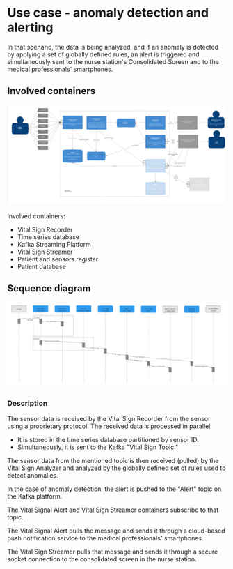 # Use case - anomaly detection and alerting
In that scenario, the data is being analyzed, and if an anomaly is detected by applying a set of globally defined rules, an alert is triggered and simultaneously sent to the nurse station's Consolidated Screen and to the medical professionals' smartphones. 

## Involved containers
![US2.jpg](images%2FUS2.jpg)

Involved containers:
- Vital Sign Recorder
- Time series database
- Kafka Streaming Platform
- Vital Sign Streamer
- Patient and sensors register
- Patient database

## Sequence diagram
![alerting_sequence.jpg](images%2Falerting_sequence.jpg)

### Description
The sensor data is received by the Vital Sign Recorder from the sensor using a proprietary protocol. The received data is processed in parallel:

- It is stored in the time series database partitioned by sensor ID.
- Simultaneously, it is sent to the Kafka "Vital Sign Topic."

The sensor data from the mentioned topic is then received (pulled) by the Vital Sign Analyzer and analyzed by the globally defined set of rules used to detect anomalies.

In the case of anomaly detection, the alert is pushed to the "Alert" topic on the Kafka platform.

The Vital Signal Alert and Vital Sign Streamer containers subscribe to that topic.

The Vital Signal Alert pulls the message and sends it through a cloud-based push notification service to the medical professionals' smartphones.

The Vital Sign Streamer pulls that message and sends it through a secure socket connection to the consolidated screen in the nurse station.
